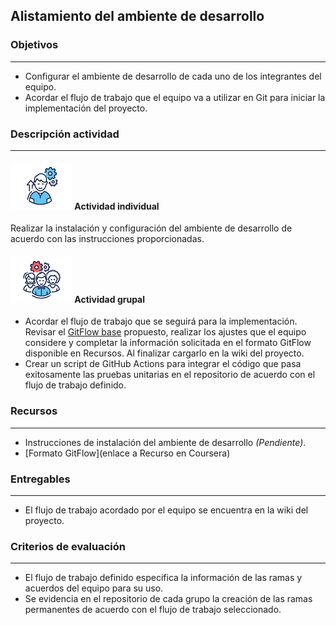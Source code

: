 ## Alistamiento del ambiente de desarrollo

### Objetivos

---
* Configurar el ambiente de desarrollo de cada uno de los integrantes del equipo.
* Acordar el flujo de trabajo que el equipo va a utilizar en Git para iniciar la implementación del proyecto.

### Descripción actividad

---
#### ![](./../../../assets/images/individuo.png) Actividad individual

Realizar la instalación y configuración del ambiente de desarrollo de acuerdo con las instrucciones proporcionadas.

#### ![](./../../../assets/images/grupo.png) Actividad grupal

* Acordar el flujo de trabajo que se seguirá para la implementación. Revisar el [GitFlow base](../semana3/s3_gitflow) propuesto, realizar los ajustes que el equipo considere y completar la información solicitada en el formato GitFlow disponible en Recursos. Al finalizar cargarlo en la wiki del proyecto.
* Crear un script de GitHub Actions para integrar el código que pasa exitosamente las pruebas unitarias en el repositorio de acuerdo con el flujo de trabajo definido.


### Recursos 

---
* Instrucciones de instalación del ambiente de desarrollo *(Pendiente)*.
* [Formato GitFlow](enlace a Recurso en Coursera)

### Entregables 

---
* El flujo de trabajo acordado por el equipo se encuentra en la wiki del proyecto.

### Criterios de evaluación
---
* El flujo de trabajo definido especifica la información de las ramas y acuerdos del equipo para su uso.
* Se evidencia en el repositorio de cada grupo la creación de las ramas permanentes de acuerdo con el flujo de trabajo seleccionado.
